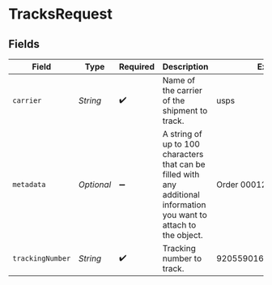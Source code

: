 # TracksRequest


## Fields

| Field                                                                                                                 | Type                                                                                                                  | Required                                                                                                              | Description                                                                                                           | Example                                                                                                               |
| --------------------------------------------------------------------------------------------------------------------- | --------------------------------------------------------------------------------------------------------------------- | --------------------------------------------------------------------------------------------------------------------- | --------------------------------------------------------------------------------------------------------------------- | --------------------------------------------------------------------------------------------------------------------- |
| `carrier`                                                                                                             | *String*                                                                                                              | :heavy_check_mark:                                                                                                    | Name of the carrier of the shipment to track.                                                                         | usps                                                                                                                  |
| `metadata`                                                                                                            | *Optional<String>*                                                                                                    | :heavy_minus_sign:                                                                                                    | A string of up to 100 characters that can be filled with any additional information you want to attach to the object. | Order 000123                                                                                                          |
| `trackingNumber`                                                                                                      | *String*                                                                                                              | :heavy_check_mark:                                                                                                    | Tracking number to track.                                                                                             | 9205590164917312751089                                                                                                |